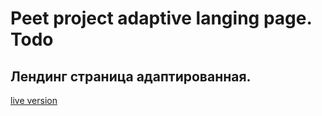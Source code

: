 # Peet project adaptive langing page. Todo
## Лендинг страница адаптированная.
[live version ](https://alexseyweb.github.io/LandingSitePage/)
